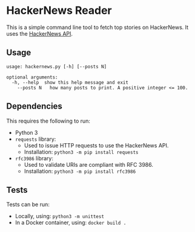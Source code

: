 # HackerNews Reader

This is a simple command line tool to fetch top stories on HackerNews.
It uses the [HackerNews API](https://github.com/HackerNews/API).


## Usage

```
usage: hackernews.py [-h] [--posts N]

optional arguments:
  -h, --help  show this help message and exit
    --posts N   how many posts to print. A positive integer <= 100.

```


## Dependencies

This requires the following to run:
  * Python 3
  * `requests` library:
    * Used to issue HTTP requests to use the HackerNews API.
    * Installation: `python3 -m pip install requests`
  * `rfc3986` library:
    * Used to validate URIs are compliant with RFC 3986.
    * Installation: `python3 -m pip install rfc3986`


## Tests

Tests can be run:
  * Locally, using: `python3 -m unittest`
  * In a Docker container, using: `docker build .`
